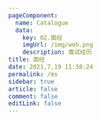 ```yaml
---
pageComponent: 
  name: Catalogue
  data: 
    key: 02.面经
    imgUrl: /img/web.png
    description: 面试经历
title: 面经
date: 2021,7,19 11:38:24
permalink: /ms
sidebar: true
article: false
comment: false
editLink: false
---
```


